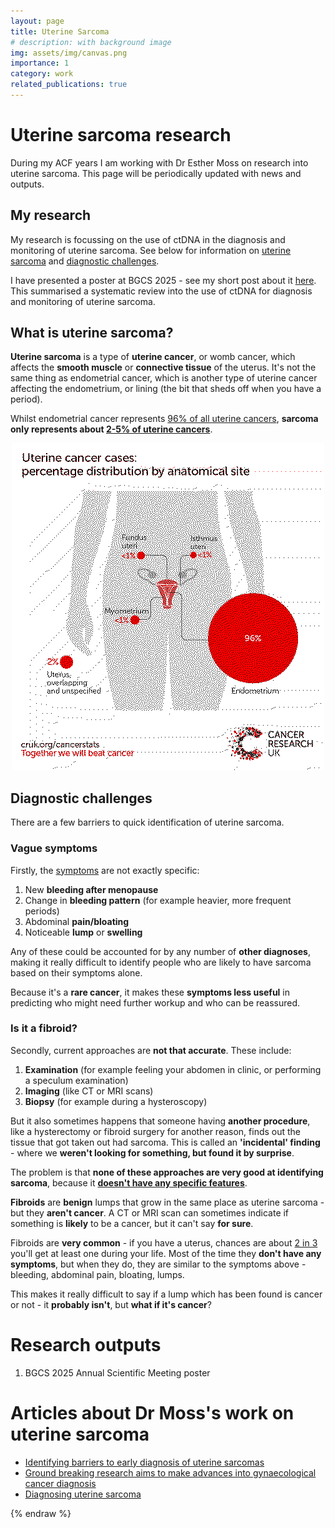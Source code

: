 ```yaml
---
layout: page
title: Uterine Sarcoma
# description: with background image
img: assets/img/canvas.png
importance: 1
category: work
related_publications: true
---
```


# Uterine sarcoma research

During my ACF years I am working with Dr Esther Moss on research into uterine sarcoma. This page will be periodically updated with news and outputs.

## My research

My research is focussing on the use of ctDNA in the diagnosis and monitoring of uterine sarcoma. See below for information on [uterine sarcoma](#What-is-uterine-sarcoma?) and [diagnostic challenges](#diagnostic-challenges).

I have presented a poster at BGCS 2025 - see my short post about it [here](https://annacasey97.github.io/blog/2025/BGCS2025/). This summarised a systematic review into the use of ctDNA for diagnosis and monitoring of uterine sarcoma.

## What is uterine sarcoma?

**Uterine sarcoma** is a type of **uterine cancer**, or womb cancer, which affects the **smooth muscle** or **connective tissue** of the uterus. It's not the same thing as endometrial cancer, which is another type of uterine cancer affecting the endometrium, or lining (the bit that sheds off when you have a period).

Whilst endometrial cancer represents [96% of all uterine cancers](https://www.cancerresearchuk.org/health-professional/cancer-statistics/statistics-by-cancer-type/uterine-cancer/incidence#heading-Three), **sarcoma only represents about [2-5% of uterine cancers](https://www.cancer.org/cancer/types/uterine-sarcoma/about/key-statistics.html)**.

<div style="text-align: center;"><img src="/assets/img/ditherCRUK_cancersites.png"/></div>


## Diagnostic challenges

There are a few barriers to quick identification of uterine sarcoma.

### Vague symptoms

Firstly, the [symptoms](https://sarcoma.org.uk/about-sarcoma/what-is-sarcoma/types-of-sarcoma/gynaecological-sarcoma/) are not exactly specific:

1. New **bleeding after menopause**
2. Change in **bleeding pattern** (for example heavier, more frequent periods)
3. Abdominal **pain/bloating**
4. Noticeable **lump** or **swelling**

Any of these could be accounted for by any number of **other diagnoses**, making it really difficult to identify people who are likely to have sarcoma based on their symptoms alone.

Because it's a **rare cancer**, it makes these **symptoms less useful** in predicting who might need further workup and who can be reassured.

### Is it a fibroid?

Secondly, current approaches are **not that accurate**. These include:

1. **Examination** (for example feeling your abdomen in clinic, or performing a speculum examination)
2. **Imaging** (like CT or MRI scans)
3. **Biopsy** (for example during a hysteroscopy)

But it also sometimes happens that someone having **another procedure**, like a hysterectomy or fibroid surgery for another reason, finds out the tissue that got taken out had sarcoma. This is called an **'incidental' finding** - where we **weren't looking for something, but found it by surprise**.

The problem is that **none of these approaches are very good at identifying sarcoma**, because it [**doesn't have any specific features**](https://www.ejgo.net/articles/10.22514/ejgo.2024.071). 

**Fibroids** are **benign** lumps that grow in the same place as uterine sarcoma - but they **aren't cancer**. A CT or MRI scan can sometimes indicate if something is **likely** to be a cancer, but it can't say **for sure**.

Fibroids are **very common** - if you have a uterus, chances are about [2 in 3](https://www.nhs.uk/conditions/fibroids/) you'll get at least one during your life. Most of the time they **don't have any symptoms**, but when they do, they are similar to the symptoms above - bleeding, abdominal pain, bloating, lumps.

This makes it really difficult to say if a lump which has been found is cancer or not - it **probably isn't**, but **what if it's cancer**?

# Research outputs

1. BGCS 2025 Annual Scientific Meeting poster

# Articles about Dr Moss's work on uterine sarcoma

- [Identifying barriers to early diagnosis of uterine sarcomas](https://sarcoma.org.uk/research/identifying-barriers-to-early-diagnosis-of-uterine-sarcomas/)
- [Ground breaking research aims to make advances into gynaecological cancer diagnosis](https://leicesterbrc.nihr.ac.uk/ground-breaking-research-aims-to-make-advances-into-gynaecological-cancer-diagnosis/)
- [Diagnosing uterine sarcoma](https://eveappeal.org.uk/resource/diagnosing-uterine-sarcoma/)



<!---
Every project has a beautiful feature showcase page.
It's easy to include images in a flexible 3-column grid format.
Make your photos 1/3, 2/3, or full width.


To give your project a background in the portfolio page, just add the img tag to the front matter like so:

    ---
    layout: page
    title: project
    description: a project with a background image
    img: /assets/img/12.jpg
    ---

<div class="row">
    <div class="col-sm mt-3 mt-md-0">
        {% include figure.liquid loading="eager" path="assets/img/1.jpg" title="example image" class="img-fluid rounded z-depth-1" %}
    </div>
    <div class="col-sm mt-3 mt-md-0">
        {% include figure.liquid loading="eager" path="assets/img/3.jpg" title="example image" class="img-fluid rounded z-depth-1" %}
    </div>
    <div class="col-sm mt-3 mt-md-0">
        {% include figure.liquid loading="eager" path="assets/img/5.jpg" title="example image" class="img-fluid rounded z-depth-1" %}
    </div>
</div>
<div class="caption">
    Caption photos easily. On the left, a road goes through a tunnel. Middle, leaves artistically fall in a hipster photoshoot. Right, in another hipster photoshoot, a lumberjack grasps a handful of pine needles.
</div>
<div class="row">
    <div class="col-sm mt-3 mt-md-0">
        {% include figure.liquid loading="eager" path="assets/img/5.jpg" title="example image" class="img-fluid rounded z-depth-1" %}
    </div>
</div>
<div class="caption">
    This image can also have a caption. It's like magic.
</div>

You can also put regular text between your rows of images, even citations {% cite einstein1950meaning %}.
Say you wanted to write a bit about your project before you posted the rest of the images.
You describe how you toiled, sweated, _bled_ for your project, and then... you reveal its glory in the next row of images.

<div class="row justify-content-sm-center">
    <div class="col-sm-8 mt-3 mt-md-0">
        {% include figure.liquid path="assets/img/6.jpg" title="example image" class="img-fluid rounded z-depth-1" %}
    </div>
    <div class="col-sm-4 mt-3 mt-md-0">
        {% include figure.liquid path="assets/img/11.jpg" title="example image" class="img-fluid rounded z-depth-1" %}
    </div>
</div>
<div class="caption">
    You can also have artistically styled 2/3 + 1/3 images, like these.
</div>

The code is simple.
Just wrap your images with `<div class="col-sm">` and place them inside `<div class="row">` (read more about the <a href="https://getbootstrap.com/docs/4.4/layout/grid/">Bootstrap Grid</a> system).
To make images responsive, add `img-fluid` class to each; for rounded corners and shadows use `rounded` and `z-depth-1` classes.
Here's the code for the last row of images above:

{% raw %}

```html
<div class="row justify-content-sm-center">
  <div class="col-sm-8 mt-3 mt-md-0">
    {% include figure.liquid path="assets/img/6.jpg" title="example image" class="img-fluid rounded z-depth-1" %}
  </div>
  <div class="col-sm-4 mt-3 mt-md-0">
    {% include figure.liquid path="assets/img/11.jpg" title="example image" class="img-fluid rounded z-depth-1" %}
  </div>
</div>
```
-->
{% endraw %}
